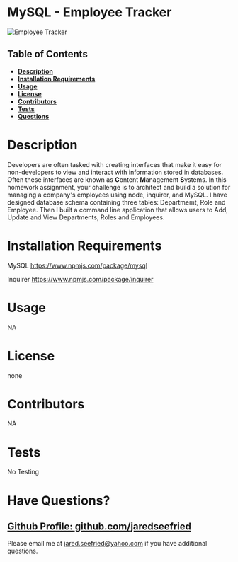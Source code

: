 # MySQL - Employee Tracker

![Employee Tracker]([mysql-employee-tracker/Assets/Hnet-image.gif])

## Table of Contents

  * **[Description](#Description)**  
  * **[Installation Requirements](#Installation-Requirements)**  
  * **[Usage](#Usage)**  
  * **[License](#License)**    
  * **[Contributors](#Contributors)**  
  * **[Tests](#Tests)**  
  * **[Questions](#Questions)** 

# Description

Developers are often tasked with creating interfaces that make it easy for non-developers to view and interact with information stored in databases. Often these interfaces are known as **C**ontent **M**anagement **S**ystems. In this homework assignment, your challenge is to architect and build a solution for managing a company's employees using node, inquirer, and MySQL. I have designed database schema containing three tables: Departmemt, Role and Employee. Then I built a command line application that allows users to Add, Update and View Departments, Roles and Employees.

# Installation Requirements

MySQL
https://www.npmjs.com/package/mysql

Inquirer
https://www.npmjs.com/package/inquirer

# Usage

NA

# License 

none

# Contributors

NA

# Tests

No Testing

# Have Questions?

## [Github Profile: github.com/jaredseefried](https://github.com/jaredseefried "Title")

Please email me at jared.seefried@yahoo.com if you have additional questions. 

